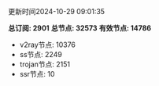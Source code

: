 更新时间2024-10-29 09:01:35

**总订阅: 2901**
**总节点: 32573**
**有效节点: 14786**
- v2ray节点: 10376
- ss节点: 2249
- trojan节点: 2151
- ssr节点: 10
